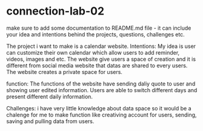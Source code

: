 # connection-lab-02

make sure to add some documentation to README.md file - it can include your idea and intentions behind the projects, questions, challenges etc.

The project i want to make is a calendar website. 
Intentions:
My idea is user can customize their own calendar which allow users to add reminder, videos, images and etc. The website give users a space of creation and 
it is different from social media website that datas are shared to every users. The website creates a private space for users.


function:
The functions of the website have sending daliy quote to user and showing user edited information. Users are able to switch different days and present
different daily information.

Challenges:
i have very little knowledge about data space so it would be a chalenge for me to make function like creativing account for users, sending, saving and pulling
data from users.

